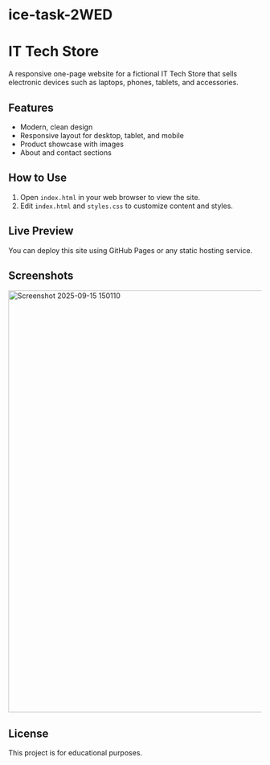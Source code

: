 # ice-task-2WED
# IT Tech Store

A responsive one-page website for a fictional IT Tech Store that sells electronic devices such as laptops, phones, tablets, and accessories.

## Features
- Modern, clean design
- Responsive layout for desktop, tablet, and mobile
- Product showcase with images
- About and contact sections

## How to Use
1. Open `index.html` in your web browser to view the site.
2. Edit `index.html` and `styles.css` to customize content and styles.

## Live Preview
You can deploy this site using GitHub Pages or any static hosting service.

## Screenshots
<img width="1641" height="840" alt="Screenshot 2025-09-15 150110" src="https://github.com/user-attachments/assets/850f2c4e-529d-4a79-9c72-7c132f0d4fe2" />

## License
This project is for educational purposes.

